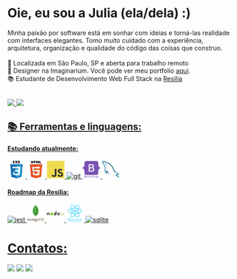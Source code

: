 # Oie, eu sou a Julia (ela/dela) :)

Minha paixão por software está em sonhar com ideias e torná-las realidade com interfaces elegantes. Tomo muito cuidado com a experiência, arquitetura, organização e qualidade do código das coisas que construo.
<br><br>
📍 Localizada em São Paulo, SP e aberta para trabalho remoto
<br>
💼 Designer na Imaginarium. Você pode ver meu portfolio <a href="https://readymag.com/u170434072/juliapradob/">aqui</a>.
<br>
📚 Estudante de Desenvolvimento Web Full Stack na <a href="https://www.resilia.com.br/">Resilia</a>
<br><br>
<div>
  <a href="https://github.com/juliapradob">
  <img height="180em" src="https://github-readme-stats.vercel.app/api/top-langs/?username=juliapradob&layout=compact&langs_count=7&theme=dracula">
  <img height="180em" src="https://github-readme-stats.vercel.app/api?username=juliapradob&show_icons=true&theme=dracula&include_all_commits=true&count_private=true">
</div>

## 📚 Ferramentas e linguagens:
  <h4>Estudando atualmente:</h5>
    <p align="left"> 
      <img src="https://raw.githubusercontent.com/devicons/devicon/master/icons/css3/css3-original-wordmark.svg" alt="css3" width="40" height="40"> 
      <img src="https://raw.githubusercontent.com/devicons/devicon/master/icons/html5/html5-original-wordmark.svg" alt="html5" width="40" height="40"> 
      <img src="https://raw.githubusercontent.com/devicons/devicon/master/icons/javascript/javascript-original.svg" alt="javascript" width="40" height="40">
      <img src="https://git-scm.com/images/logos/downloads/Git-Icon-1788C.png" alt="git" width="40" height="40">
      <img src="https://raw.githubusercontent.com/devicons/devicon/master/icons/bootstrap/bootstrap-plain-wordmark.svg" alt="bootstrap" width="40" height="40">
      <img src="https://raw.githubusercontent.com/devicons/devicon/1119b9f84c0290e0f0b38982099a2bd027a48bf1/icons/mysql/mysql-original.svg" alt="mysql" width="40" height="40">
    </p>
  <h4>Roadmap da Resilia:</h4>
    <p align="left">
      <img src="https://www.vectorlogo.zone/logos/jestjsio/jestjsio-icon.svg" alt="jest" width="40" height="40">
      <img src="https://raw.githubusercontent.com/devicons/devicon/master/icons/mongodb/mongodb-original-wordmark.svg" alt="mongodb" width="40" height="40">
      <img src="https://raw.githubusercontent.com/devicons/devicon/master/icons/nodejs/nodejs-original-wordmark.svg" alt="nodejs" width="40" height="40">     
      <img src="https://raw.githubusercontent.com/devicons/devicon/master/icons/react/react-original-wordmark.svg" alt="react" width="40" height="40">
      <img src="https://www.vectorlogo.zone/logos/sqlite/sqlite-icon.svg" alt="sqlite" width="40" height="40">
    </p>
  
# Contatos:
  <div>
    <a href="https://instagram.com/juliapradob" target="_blank"><img src="https://img.shields.io/badge/-Instagram-%23E4405F?style=for-the-badge&logo=instagram&logoColor=white" target="_blank"></a>
    <a href = "mailto:juliapbasile@gmail.com"><img src="https://img.shields.io/badge/Gmail-D14836?style=for-the-badge&logo=gmail&logoColor=white" target="_blank"></a>
    <a href="https://www.linkedin.com/in/juliapradob" target="_blank"><img src="https://img.shields.io/badge/-LinkedIn-%230077B5?style=for-the-badge&logo=linkedin&logoColor=white" target="_blank"></a>   
  </div>
